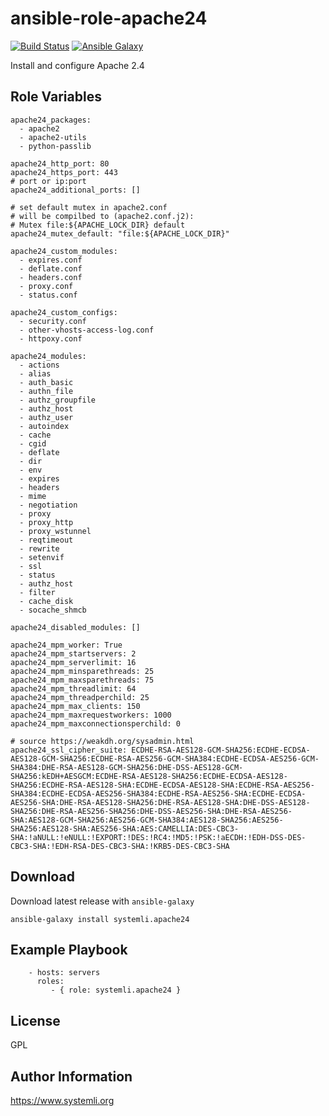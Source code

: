 # ansible-role-apache24

[![Build Status](https://travis-ci.org/systemli/ansible-role-apache24.svg?branch=master)](https://travis-ci.org/systemli/ansible-role-apache24) [![Ansible Galaxy](http://img.shields.io/badge/ansible--galaxy-apache24-blue.svg)](https://galaxy.ansible.com/systemli/apache24/)

Install and configure Apache 2.4

## Role Variables

    apache24_packages:
      - apache2
      - apache2-utils
      - python-passlib

    apache24_http_port: 80
    apache24_https_port: 443
    # port or ip:port
    apache24_additional_ports: []

    # set default mutex in apache2.conf
    # will be compilbed to (apache2.conf.j2):
    # Mutex file:${APACHE_LOCK_DIR} default
    apache24_mutex_default: "file:${APACHE_LOCK_DIR}"

    apache24_custom_modules:
      - expires.conf
      - deflate.conf
      - headers.conf
      - proxy.conf
      - status.conf

    apache24_custom_configs:
      - security.conf
      - other-vhosts-access-log.conf
      - httpoxy.conf

    apache24_modules:
      - actions
      - alias
      - auth_basic
      - authn_file
      - authz_groupfile
      - authz_host
      - authz_user
      - autoindex
      - cache
      - cgid
      - deflate
      - dir
      - env
      - expires
      - headers
      - mime
      - negotiation
      - proxy
      - proxy_http
      - proxy_wstunnel
      - reqtimeout
      - rewrite
      - setenvif
      - ssl
      - status
      - authz_host
      - filter
      - cache_disk
      - socache_shmcb

    apache24_disabled_modules: []

    apache24_mpm_worker: True
    apache24_mpm_startservers: 2
    apache24_mpm_serverlimit: 16
    apache24_mpm_minsparethreads: 25
    apache24_mpm_maxsparethreads: 75
    apache24_mpm_threadlimit: 64
    apache24_mpm_threadperchild: 25
    apache24_mpm_max_clients: 150
    apache24_mpm_maxrequestworkers: 1000
    apache24_mpm_maxconnectionsperchild: 0

    # source https://weakdh.org/sysadmin.html
    apache24_ssl_cipher_suite: ECDHE-RSA-AES128-GCM-SHA256:ECDHE-ECDSA-AES128-GCM-SHA256:ECDHE-RSA-AES256-GCM-SHA384:ECDHE-ECDSA-AES256-GCM-SHA384:DHE-RSA-AES128-GCM-SHA256:DHE-DSS-AES128-GCM-SHA256:kEDH+AESGCM:ECDHE-RSA-AES128-SHA256:ECDHE-ECDSA-AES128-SHA256:ECDHE-RSA-AES128-SHA:ECDHE-ECDSA-AES128-SHA:ECDHE-RSA-AES256-SHA384:ECDHE-ECDSA-AES256-SHA384:ECDHE-RSA-AES256-SHA:ECDHE-ECDSA-AES256-SHA:DHE-RSA-AES128-SHA256:DHE-RSA-AES128-SHA:DHE-DSS-AES128-SHA256:DHE-RSA-AES256-SHA256:DHE-DSS-AES256-SHA:DHE-RSA-AES256-SHA:AES128-GCM-SHA256:AES256-GCM-SHA384:AES128-SHA256:AES256-SHA256:AES128-SHA:AES256-SHA:AES:CAMELLIA:DES-CBC3-SHA:!aNULL:!eNULL:!EXPORT:!DES:!RC4:!MD5:!PSK:!aECDH:!EDH-DSS-DES-CBC3-SHA:!EDH-RSA-DES-CBC3-SHA:!KRB5-DES-CBC3-SHA

## Download

Download latest release with `ansible-galaxy`

	ansible-galaxy install systemli.apache24

## Example Playbook

```
    - hosts: servers
      roles:
         - { role: systemli.apache24 }
```

## License

GPL

## Author Information

https://www.systemli.org
